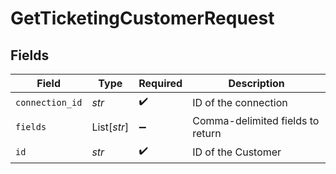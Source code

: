 # GetTicketingCustomerRequest


## Fields

| Field                            | Type                             | Required                         | Description                      |
| -------------------------------- | -------------------------------- | -------------------------------- | -------------------------------- |
| `connection_id`                  | *str*                            | :heavy_check_mark:               | ID of the connection             |
| `fields`                         | List[*str*]                      | :heavy_minus_sign:               | Comma-delimited fields to return |
| `id`                             | *str*                            | :heavy_check_mark:               | ID of the Customer               |